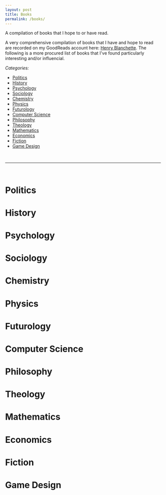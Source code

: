 ```yaml
---
layout: post
title: Books
permalink: /books/
---
```


A compilation of books that I hope to or have read.

A very comprehensive compilation of books that I have and hope to read are recorded on my GoodReads account here: [Henry Blanchette](https://www.goodreads.com/review/list/91617543). The following is a more procured list of books that I've found particularly interesting and/or influencial.

_Categories:_

- [Politics](#political)
- [History](#history)
- [Psychology](#psychology)
- [Sociology](#sociology)
- [Chemistry](#chemistry)
- [Physics](#physics)
- [Futurology](#futurology)
- [Computer Science](#computer-science)
- [Philosophy](#philosophy)
- [Theology](#theology)
- [Mathematics](#mathematics)
- [Economics](#economics)
- [Fiction](#fiction)
- [Game Design](#game-design)

<br>
<hr>
<br>

# Politics

# History

# Psychology

# Sociology

# Chemistry

# Physics

# Futurology

# Computer Science

# Philosophy

# Theology

# Mathematics

# Economics

# Fiction

# Game Design
